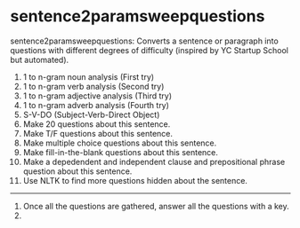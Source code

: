 # sentence2paramsweepquestions
sentence2paramsweepquestions: Converts a sentence or paragraph into questions with different degrees of difficulty (inspired by YC Startup School but automated).

1. 1 to n-gram noun analysis (First try)
2. 1 to n-gram verb analysis (Second try)
3. 1 to n-gram adjective analysis (Third try)
4. 1 to n-gram adverb analysis (Fourth try)
5. S-V-DO (Subject-Verb-Direct Object)
6. Make 20 questions about this sentence.
7. Make T/F questions about this sentence.
8. Make multiple choice questions about this sentence.
9. Make fill-in-the-blank questions about this sentence.
10. Make a depedendent and independent clause and prepositional phrase question about this sentence.
11. Use NLTK to find more questions hidden about the sentence.

----------------------------------------------------------------

1. Once all the questions are gathered, answer all the questions with a key.
2.  
